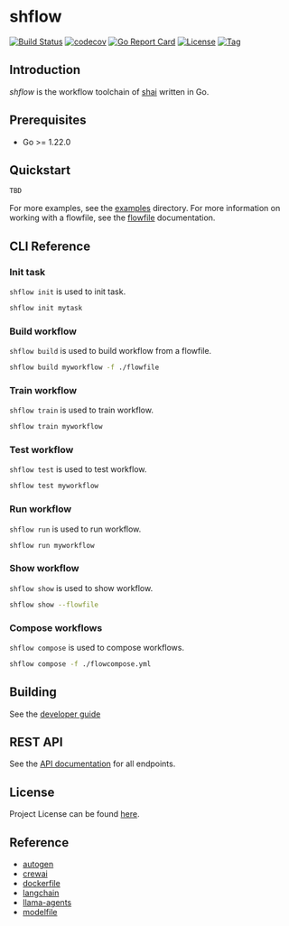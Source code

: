 # shflow

[![Build Status](https://github.com/cligpt/shflow/workflows/ci/badge.svg?branch=main&event=push)](https://github.com/cligpt/shflow/actions?query=workflow%3Aci)
[![codecov](https://codecov.io/gh/cligpt/shflow/branch/main/graph/badge.svg?token=El8oiyaIsD)](https://codecov.io/gh/cligpt/shflow)
[![Go Report Card](https://goreportcard.com/badge/github.com/cligpt/shflow)](https://goreportcard.com/report/github.com/cligpt/shflow)
[![License](https://img.shields.io/github/license/cligpt/shflow.svg)](https://github.com/cligpt/shflow/blob/main/LICENSE)
[![Tag](https://img.shields.io/github/tag/cligpt/shflow.svg)](https://github.com/cligpt/shflow/tags)

## Introduction

*shflow* is the workflow toolchain of [shai](https://github.com/cligpt/shai) written in Go.

## Prerequisites

- Go >= 1.22.0

## Quickstart

```bash
TBD
```

For more examples, see the [examples](examples) directory. For more information on working with a flowfile, see the [flowfile](docs/flowfile.md) documentation.

## CLI Reference

### Init task

`shflow init` is used to init task.

```bash
shflow init mytask
```

### Build workflow

`shflow build` is used to build workflow from a flowfile.

```bash
shflow build myworkflow -f ./flowfile
```

### Train workflow

`shflow train` is used to train workflow.

```bash
shflow train myworkflow
```

### Test workflow

`shflow test` is used to test workflow.

```bash
shflow test myworkflow
```

### Run workflow

`shflow run` is used to run workflow.

```bash
shflow run myworkflow
```

### Show workflow

`shflow show` is used to show workflow.

```bash
shflow show --flowfile
```

### Compose workflows

`shflow compose` is used to compose workflows.

```bash
shflow compose -f ./flowcompose.yml
```

## Building

See the [developer guide](https://github.com/cligpt/shflow/blob/main/docs/development.md)

## REST API

See the [API documentation](./docs/api.md) for all endpoints.

## License

Project License can be found [here](LICENSE).

## Reference

- [autogen](https://github.com/microsoft/autogen)
- [crewai](https://github.com/crewAIInc/crewAI)
- [dockerfile](https://docs.docker.com/reference/dockerfile/)
- [langchain](https://python.langchain.com/)
- [llama-agents](https://github.com/run-llama/llama-agents)
- [modelfile](https://github.com/ollama/ollama/blob/main/docs/modelfile.md)
